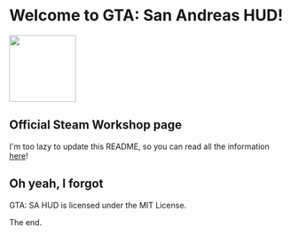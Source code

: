 Welcome to GTA: San Andreas HUD!
========
<img src="http://i.imgur.com/Ubh6gbz.png" width="120">

## Official Steam Workshop page
I'm too lazy to update this README, so you can read all the information [here](http://steamcommunity.com/sharedfiles/filedetails/?id=482610546)!

## Oh yeah, I forgot
GTA: SA HUD is licensed under the MIT License.

The end.
